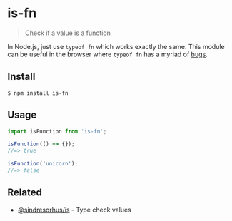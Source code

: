 # is-fn

> Check if a value is a function

In Node.js, just use `typeof fn` which works exactly the same. This module can be useful in the browser where `typeof fn` has a myriad of [bugs](https://github.com/lodash/lodash/blob/8f621b38bfc67f64a9bf7af347e3398477790a39/lodash.js#L8171-L8173).

## Install

```
$ npm install is-fn
```

## Usage

```js
import isFunction from 'is-fn';

isFunction(() => {});
//=> true

isFunction('unicorn');
//=> false
```

## Related

- [@sindresorhus/is](https://github.com/sindresorhus/is) - Type check values
